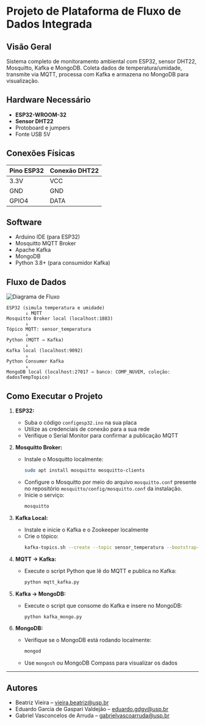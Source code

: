 # Projeto de Plataforma de Fluxo de Dados Integrada

## Visão Geral
Sistema completo de monitoramento ambiental com ESP32, sensor DHT22, Mosquitto, Kafka e MongoDB. Coleta dados de temperatura/umidade, transmite via MQTT, processa com Kafka e armazena no MongoDB para visualização.

## Hardware Necessário
- **ESP32-WROOM-32**
- **Sensor DHT22**
- Protoboard e jumpers
- Fonte USB 5V

## Conexões Físicas
| Pino ESP32 | Conexão DHT22 |
|------------|---------------|
| 3.3V       | VCC           |
| GND        | GND           |
| GPIO4      | DATA          |

## Software
- Arduino IDE (para ESP32)
- Mosquitto MQTT Broker
- Apache Kafka
- MongoDB
- Python 3.8+ (para consumidor Kafka)

## Fluxo de Dados

![Diagrama de Fluxo](Diagrama.png)

```plaintext
ESP32 (simula temperatura e umidade)
       ↓ MQTT
Mosquitto Broker local (localhost:1883)
       ↓
Tópico MQTT: sensor_temperatura
       ↓
Python (MQTT → Kafka)
       ↓
Kafka local (localhost:9092)
       ↓
Python Consumer Kafka
       ↓
MongoDB local (localhost:27017 → banco: COMP_NUVEM, coleção: dadosTempTopico)
```

## Como Executar o Projeto

1. **ESP32:**
   - Suba o código `configesp32.ino` na sua placa
   - Utilize as credenciais de conexão para a sua rede
   - Verifique o Serial Monitor para confirmar a publicação MQTT

2. **Mosquitto Broker:**
   - Instale o Mosquitto localmente:
     ```bash
     sudo apt install mosquitto mosquitto-clients
     ```
   - Configure o Mosquitto por meio do arquivo `mosquitto.conf` presente no repositório `mosquitto/config/mosquitto.conf` da instalação.
   - Inicie o serviço:
     ```bash
     mosquitto
     ```

3. **Kafka Local:**
   - Instale e inicie o Kafka e o Zookeeper localmente
   - Crie o tópico:
     ```bash
     kafka-topics.sh --create --topic sensor_temperatura --bootstrap-server localhost:9092 --partitions 1 --replication-factor 1
     ```

4. **MQTT → Kafka:**
   - Execute o script Python que lê do MQTT e publica no Kafka:
     ```bash
     python mqtt_kafka.py
     ```

5. **Kafka → MongoDB:**
   - Execute o script que consome do Kafka e insere no MongoDB:
     ```bash
     python kafka_mongo.py
     ```

6. **MongoDB:**
   - Verifique se o MongoDB está rodando localmente:
     ```bash
     mongod
     ```
   - Use `mongosh` ou MongoDB Compass para visualizar os dados

---

## Autores

- Beatriz Vieira – vieira.beatriz@usp.br
- Eduardo Garcia de Gaspari Valdejão – eduardo.gdgv@usp.br
- Gabriel Vasconcelos de Arruda – gabrielvascoarruda@usp.br
